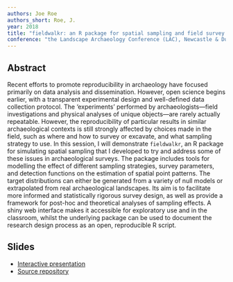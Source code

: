 ```yaml
---
authors: Joe Roe
authors_short: Roe, J.
year: 2018
title: "fieldwalkr: an R package for spatial sampling and field survey simulation"
conference: "the Landscape Archaeology Conference (LAC), Newcastle & Durham"
---
```


## Abstract

Recent efforts to promote reproducibility in archaeology have focused primarily on data analysis and dissemination. However, open science begins earlier, with a transparent experimental design and well-defined data collection protocol. The ‘experiments’ performed by archaeologists—field investigations and physical analyses of unique objects—are rarely actually repeatable. However, the reproducibility of particular results in similar archaeological contexts is still strongly affected by choices made in the field, such as where and how to survey or excavate, and what sampling strategy to use. In this session, I will demonstrate `fieldwalkr`, an R package for simulating spatial sampling that I developed to try and address some of these issues in archaeological surveys. The package includes tools for modelling the effect of different sampling strategies, survey parameters, and detection functions on the estimation of spatial point patterns. The target distributions can either be generated from a variety of null models or extrapolated from real archaeological landscapes. Its aim is to facilitate more informed and statistically rigorous survey design, as well as provide a framework for post-hoc and theoretical analyses of sampling effects. A shiny web interface makes it accessible for exploratory use and in the classroom, whilst the underlying package can be used to document the research design process as an open, reproducible R script.

## Slides

* [Interactive presentation](https://joeroe.shinyapps.io/LAC2018_fieldwalkr/)
* [Source repository](https://github.com/ISAAKiel/LAC2018_Session_44C/)
